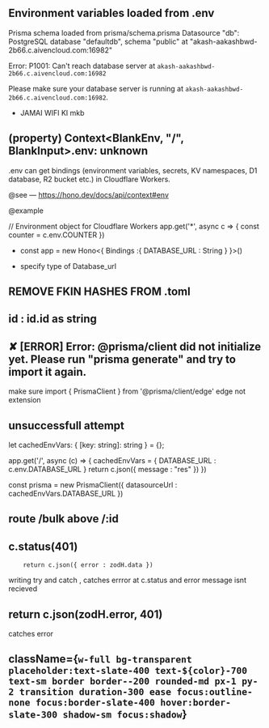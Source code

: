 ## Environment variables loaded from .env
Prisma schema loaded from prisma/schema.prisma
Datasource "db": PostgreSQL database "defaultdb", schema "public" at "akash-aakashbwd-2b66.c.aivencloud.com:16982"

Error: P1001: Can't reach database server at `akash-aakashbwd-2b66.c.aivencloud.com:16982`

Please make sure your database server is running at `akash-aakashbwd-2b66.c.aivencloud.com:16982`.

- JAMAI WIFI KI mkb

## (property) Context<BlankEnv, "/", BlankInput>.env: unknown
.env can get bindings (environment variables, secrets, KV namespaces, D1 database, R2 bucket etc.) in Cloudflare Workers.

@see — https://hono.dev/docs/api/context#env

@example

// Environment object for Cloudflare Workers
app.get('*', async c => {
  const counter = c.env.COUNTER
})


- const app = new Hono<{
  Bindings :{
    DATABASE_URL : String
  }
}>()

- specify type of  Database_url


## REMOVE FKIN HASHES FROM .toml
##       id : id.id as string
## ✘ [ERROR] Error: @prisma/client did not initialize yet. Please run "prisma generate" and try to import it again.
make sure 
import { PrismaClient } from '@prisma/client/edge'
edge not extension


## unsuccessfull attempt
let cachedEnvVars: { [key: string]: string } = {};

app.get('/', async (c) => {
  cachedEnvVars = {
    DATABASE_URL : c.env.DATABASE_URL
  }
  return c.json({
    message : "res"
  })
})

const prisma = new PrismaClient({
  datasourceUrl : cachedEnvVars.DATABASE_URL
})

## route /bulk above /:id 


##         c.status(401)
        return c.json({ error : zodH.data })

writing try and catch , catches errror at c.status and error message isnt recieved 


## return c.json(zodH.error, 401)
catches error 


##  className={`w-full bg-transparent placeholder:text-slate-400 text-${color}-700 text-sm border border--200 rounded-md px-1 py-2 transition duration-300 ease focus:outline-none focus:border-slate-400 hover:border-slate-300 shadow-sm focus:shadow`}
